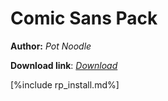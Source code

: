 # Comic Sans Pack 

**Author:** *Pot Noodle*

**Download link**: *[Download](https://drive.google.com/u/0/uc?id=1W62_K2JBUUlwqSmzD__EZPkt6aoIOA93&export=download)*

[%include rp_install.md%]
